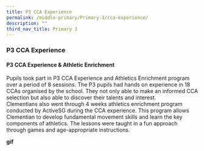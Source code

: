 ```yaml
---
title: P3 CCA Experience
permalink: /middle-primary/Primary-3/cca-experience/
description: ""
third_nav_title: Primary 3
---
```

### P3 CCA Experience

#### P3 CCA Experience & Athletic Enrichment
Pupils took part in P3 CCA Experience and Athletics Enrichment program over a period of 8 sessions. The P3 pupils had hands on experience in 18 CCAs organised by the school. They not only able to make an informed CCA selection but also able to discover their talents and interest.<br>
Clementians also went through 4 weeks athletics enrichment program conducted by ActiveSG during the CCA experience. This program allows Clementian to develop fundamental movement skills and learn the key components of athletics. The lessons were taught in a fun approach through games and age-appropriate instructions.

**gif**